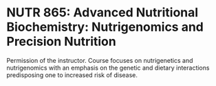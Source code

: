 # NUTR 865: Advanced Nutritional Biochemistry: Nutrigenomics and Precision Nutrition

Permission of the instructor. Course focuses on nutrigenetics and nutrigenomics with an emphasis on the genetic and dietary interactions predisposing one to increased risk of disease.